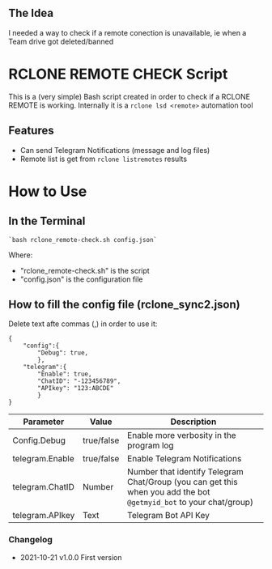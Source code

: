 ##   The Idea
I needed a way to check if a remote conection is unavailable, ie when a Team drive got deleted/banned
# RCLONE REMOTE CHECK Script
This is a (very simple) Bash script created in order to check if a RCLONE REMOTE is working.
Internally it is a `rclone lsd <remote>` automation tool
##  Features
- Can send Telegram Notifications (message and log files)
- Remote list is get from `rclone listremotes` results 
# How to Use
##  In the Terminal
```
`bash rclone_remote-check.sh config.json`
```
Where:
- "rclone_remote-check.sh" is the script
- "config.json" is the configuration file

##  How to fill the config file (rclone_sync2.json)
Delete text afte commas (,) in order to use it:
```
{
    "config":{
        "Debug": true,
        },
    "telegram":{
        "Enable": true,
        "ChatID": "-123456789",
        "APIkey": "123:ABCDE"
        }
}
```
| Parameter | Value | Description |
|---------------------- | -----------| ---------------------------------|
| Config.Debug | true/false | Enable more verbosity in the program log |
| telegram.Enable | true/false | Enable Telegram Notifications |
| telegram.ChatID | Number | Number that identify Telegram Chat/Group (you can get this when you add the bot `@getmyid_bot` to your chat/group) |
| telegram.APIkey | Text | Telegram Bot API Key |

### Changelog
- 2021-10-21	v1.0.0  First version
